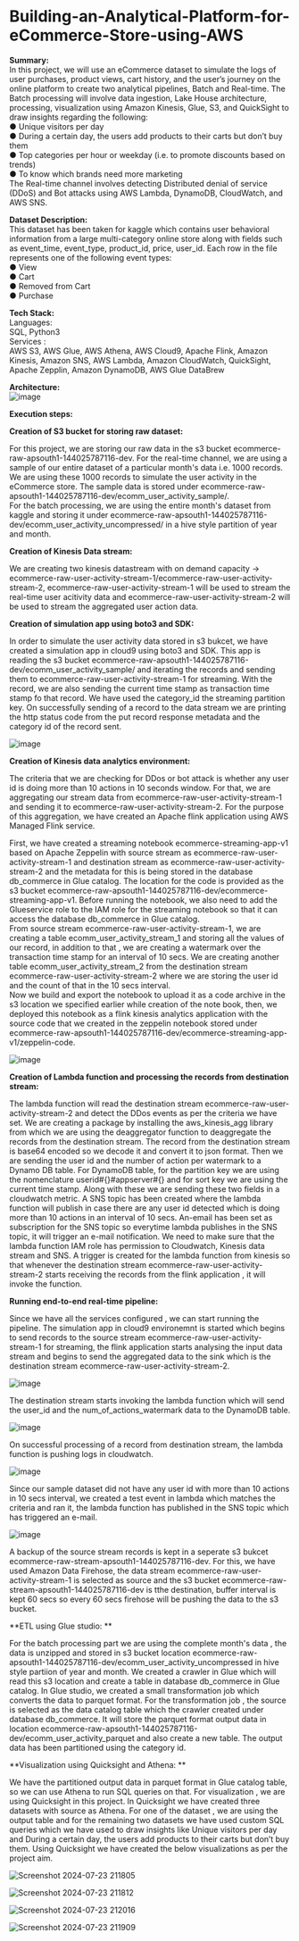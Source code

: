 # Building-an-Analytical-Platform-for-eCommerce-Store-using-AWS

**Summary:** <br>
In this project, we will use an eCommerce dataset to simulate the logs of user purchases, product views, cart history, and the user’s journey on the online platform to create two analytical pipelines, Batch and Real-time. The Batch processing will involve data ingestion, Lake House architecture, processing, visualization using Amazon Kinesis, Glue, S3, and QuickSight to draw insights regarding the following: <br>
● Unique visitors per day <br>
● During a certain day, the users add products to their carts but don’t buy them <br>
● Top categories per hour or weekday (i.e. to promote discounts based on trends) <br>
● To know which brands need more marketing <br>
The Real-time channel involves detecting Distributed denial of service (DDoS) and Bot attacks using AWS Lambda, DynamoDB, CloudWatch, and AWS SNS. <br>

**Dataset Description:** <br>
This dataset has been taken for kaggle which contains user behavioral information from a large multi-category online store along with fields such as event_time, event_type, product_id, price, user_id. Each row in the file represents one of the following event types: <br>
● View <br>
● Cart <br>
● Removed from Cart <br>
● Purchase <br>

**Tech Stack:** <br>
Languages: <br>
SQL, Python3 <br>
Services : <br>
AWS S3, AWS Glue, AWS Athena, AWS Cloud9, Apache Flink, Amazon Kinesis, Amazon SNS, AWS Lambda, Amazon CloudWatch, QuickSight, Apache Zepplin, Amazon DynamoDB, AWS Glue DataBrew

**Architecture:** <br>
![image](https://github.com/user-attachments/assets/6b7eea73-01ea-4de1-81a4-2739282d5930)

**Execution steps:** <br>

**Creation of S3 bucket for storing raw dataset:** <br>

For this project, we are storing our raw data in the s3 bucket ecommerce-raw-apsouth1-144025787116-dev. For the real-time channel, we are using a sample of our entire dataset of a particular month's data i.e. 1000 records. We are using these 1000 records to simulate the user activity in the eCommerce store. The sample data is stored under ecommerce-raw-apsouth1-144025787116-dev/ecomm_user_activity_sample/. <br>
For the batch processing, we are using the entire month's dataset from kaggle and storing it under ecommerce-raw-apsouth1-144025787116-dev/ecomm_user_activity_uncompressed/ in a hive style partition of year and month. <br>

**Creation of Kinesis Data stream:** <br>

We are creating two kinesis datastream with on demand capacity -> ecommerce-raw-user-activity-stream-1/ecommerce-raw-user-activity-stream-2, ecommerce-raw-user-activity-stream-1 will be used to stream the real-time user acitivity data and ecommerce-raw-user-activity-stream-2 will be used to stream the aggregated user action data. <br>

**Creation of simulation app using boto3 and SDK:** <br>

In order to simulate the user activity data stored in s3 bukcet, we have created a simulation app in cloud9 using boto3 and SDK. This app is reading the s3 bucket ecommerce-raw-apsouth1-144025787116-dev/ecomm_user_activity_sample/ and iterating the records and sending them to ecommerce-raw-user-activity-stream-1 for streaming. With the record, we are also sending the current time stamp as transaction time stamp fo that record. We have used the category_id the streaming partition key. On successfully sending of a record to the data stream we are printing the http status code from the put record response metadata and the category id of the record sent. 

![image](https://github.com/user-attachments/assets/41edff61-66b7-4615-98e1-68f1aae6406c) <br>

**Creation of Kinesis data analytics environment:** <br>

The criteria that we are checking for DDos or bot attack is whether any user id is doing more than 10 actions in 10 seconds window. For that, we are aggregating our stream data from ecommerce-raw-user-activity-stream-1 and sending it to ecommerce-raw-user-activity-stream-2. For the purpose of this aggregation, we have created an Apache flink application using AWS Managed Flink service. 

First, we have created a streaming notebook ecommerce-streaming-app-v1 based on Apache Zeppelin with source stream as ecommerce-raw-user-activity-stream-1 and destination stream as ecommerce-raw-user-activity-stream-2 and the metadata for this is being stored in the database db_commerce in Glue catalog. The location for the code is provided as the s3 bucket ecommerce-raw-apsouth1-144025787116-dev/ecommerce-streaming-app-v1. Before running the notebook, we also need to add the Glueservice role to the IAM role for the streaming notebook so that it can access the database db_commerce in Glue catalog. <br>
From source stream ecommerce-raw-user-activity-stream-1, we are creating a table ecomm_user_activity_stream_1 and storing all the values of our record, in addition to that , we are creating a watermark over the transaction time stamp for an interval of 10 secs. We are creating another table ecomm_user_activity_stream_2 from the destination stream ecommerce-raw-user-activity-stream-2 where we are storing the user id and the count of that in the 10 secs interval. <br>
Now we build and export the notebook to upload it as a code archive in the s3 location we specified earlier while creation of the note book, then, we deployed this notebook as a flink kinesis analytics application with the source code that we created in the zeppelin notebook stored under ecommerce-raw-apsouth1-144025787116-dev/ecommerce-streaming-app-v1/zeppelin-code. <br>

![image](https://github.com/user-attachments/assets/bd8ad95e-ee64-4c68-971d-105fa33cd1f7) <br>

**Creation of Lambda function and processing the records from destination stream:** <br>

The lambda function will read the destination stream ecommerce-raw-user-activity-stream-2 and detect the DDos events as per the criteria we have set. We are creating a package by installing the aws_kinesis_agg library from which we are using the deaggregator function to deaggregate the records from the destination stream. The record from the destination stream is base64 encoded so we decode it and convert it to json format. Then we are sending the user id and the number of action per watermark to a Dynamo DB table. For DynamoDB table, for the partition key we are using the nomenclature userid#{}#appserver#{} and for sort key we are using the current time stamp. Along with these we are sending these two fields in a cloudwatch metric. A SNS topic has been created where the lambda function will publish in case there are any user id detected which is doing more than 10 actions in an interval of 10 secs. An-email has been set as subscription for the SNS topic so everytime lambda publishes in the SNS topic, it will trigger an e-mail notification. We need to make sure that the lambda function IAM role has permission to Cloudwatch, Kinesis data stream and SNS. A trigger is created for the lambda function from kinesis so that whenever the destination stream ecommerce-raw-user-activity-stream-2 starts receiving the records from the flink application , it will invoke the function. <br>

**Running end-to-end real-time pipeline:** <br>

Since we have all the services configured , we can start running the pipeline. The simulation app in cloud9 environemnt is started which begins to send records to the source stream ecommerce-raw-user-activity-stream-1 for streaming, the flink application starts analysing the input data stream and begins to send the aggregated data to the sink which is the destination stream ecommerce-raw-user-activity-stream-2. <br>

![image](https://github.com/user-attachments/assets/501761b4-0f21-48a8-be69-92ad21e1706c)

The destination stream starts invoking the lambda function which will send the user_id and the num_of_actions_watermark data to the DynamoDB table. <br>

![image](https://github.com/user-attachments/assets/4c21e66e-54ed-4a2b-baa3-2122b9086adf) <br>

On successful processing of a record from destination stream, the lambda function is pushing logs in cloudwatch. <br>

![image](https://github.com/user-attachments/assets/768d3ff6-df13-479a-a556-2372e9945a08) <br>

Since our sample dataset did not have any user id with more than 10 actions in 10 secs interval, we created a test event in lambda which matches the criteria and ran it, the lambda function has published in the SNS topic which has triggered an e-mail. <br>

![image](https://github.com/user-attachments/assets/ed4b96cc-1c1a-4b7b-93d8-8d2c96439704) <br>

A backup of the source stream records is kept in a seperate s3 bukcet ecommerce-raw-stream-apsouth1-144025787116-dev. For this, we have used Amazon Data Firehose, the data stream ecommerce-raw-user-activity-stream-1 is selected as source and the s3 bucket ecommerce-raw-stream-apsouth1-144025787116-dev is tthe destination, buffer interval is kept 60 secs so every 60 secs firehose will be pushing the data to the s3 bucket. <br>

**ETL using Glue studio: ** <br>

For the batch processing part we are using the complete month's data , the data is unzipped and stored in s3 bucket location ecommerce-raw-apsouth1-144025787116-dev/ecomm_user_activity_uncompressed in hive style partiion of year and month. We created a crawler in Glue which will read this s3 location and create a table in database db_commerce in Glue catalog. In Glue studio, we created a small transformation job which converts the data to parquet format. For the transformation job , the source is selected as the data catalog table which the crawler created under database db_commerce. It will store the parquet format output data in location ecommerce-raw-apsouth1-144025787116-dev/ecomm_user_activity_parquet and also create a new table. The output data has been partitioned using the category id. 

**Visualization using Quicksight and Athena: ** <br>

We have the partitioned output data in parquet format in Glue catalog table, so we can use Athena to run SQL queries on that. For visualization , we are using Quicksight in this project. In Quicksight we have created three datasets with source as Athena. For one of the dataset , we are using the output table and for the remaining two datasets we have used custom SQL queries which we have used to draw insights like Unique visitors per day and During a certain day, the users add products to their carts but don’t buy them. Using Quicksight we have created the below visualizations as per the project aim. <br>

![Screenshot 2024-07-23 211805](https://github.com/user-attachments/assets/41c5b0c5-45af-4903-ab4b-4335b0d45132) <br>

![Screenshot 2024-07-23 211812](https://github.com/user-attachments/assets/0c37ec95-d93e-4b39-bab2-f37744af96fc) <br>

![Screenshot 2024-07-23 212016](https://github.com/user-attachments/assets/4ec8d555-4316-462a-ab27-024d3f80e0b0) <br>

![Screenshot 2024-07-23 211909](https://github.com/user-attachments/assets/985d473e-8ae6-4d1b-ad8c-c11e390f54b9) <br>

























